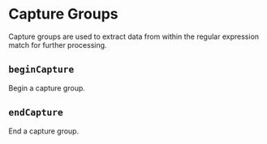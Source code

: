 # Capture Groups

Capture groups are used to extract data from within the regular expression match for further processing.

## `beginCapture`

Begin a capture group.

## `endCapture`

End a capture group.
